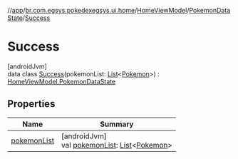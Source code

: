 //[app](../../../../../index.md)/[br.com.egsys.pokedexegsys.ui.home](../../../index.md)/[HomeViewModel](../../index.md)/[PokemonDataState](../index.md)/[Success](index.md)

# Success

[androidJvm]\
data class [Success](index.md)(pokemonList: [List](https://kotlinlang.org/api/latest/jvm/stdlib/kotlin.collections/-list/index.html)&lt;[Pokemon](../../../../br.com.egsys.pokedexegsys.data.model.storage/-pokemon/index.md)&gt;) : [HomeViewModel.PokemonDataState](../index.md)

## Properties

| Name | Summary |
|---|---|
| [pokemonList](pokemon-list.md) | [androidJvm]<br>val [pokemonList](pokemon-list.md): [List](https://kotlinlang.org/api/latest/jvm/stdlib/kotlin.collections/-list/index.html)&lt;[Pokemon](../../../../br.com.egsys.pokedexegsys.data.model.storage/-pokemon/index.md)&gt; |
